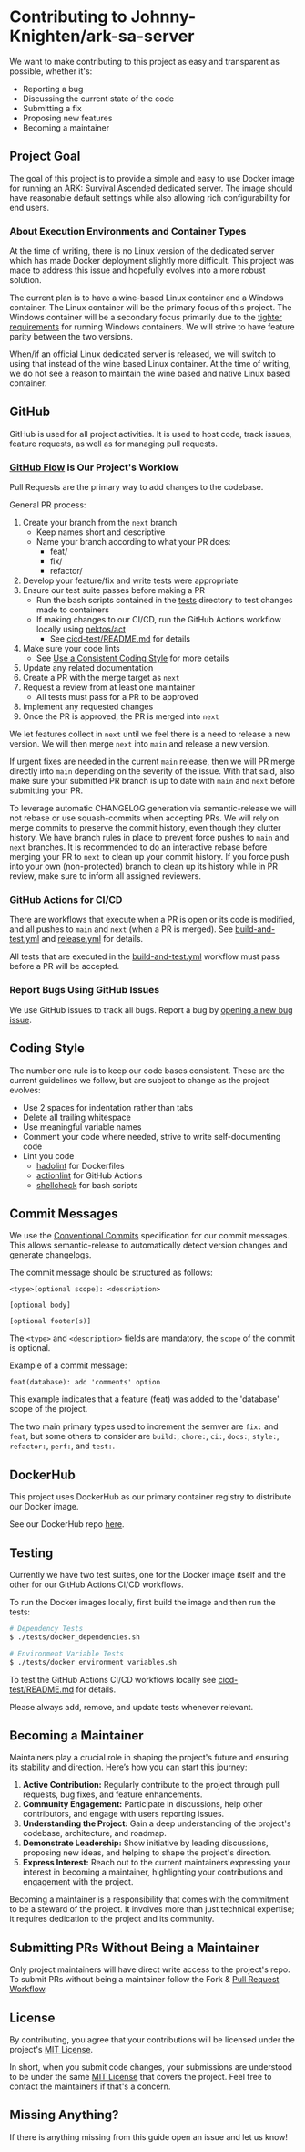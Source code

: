 # Contributing to Johnny-Knighten/ark-sa-server

We want to make contributing to this project as easy and transparent as possible, whether it's:

- Reporting a bug
- Discussing the current state of the code
- Submitting a fix
- Proposing new features
- Becoming a maintainer

## Project Goal

The goal of this project is to provide a simple and easy to use Docker image for running an ARK: Survival Ascended dedicated server. The image should have reasonable default settings while also allowing rich configurability for end users.

### About Execution Environments and Container Types

At the time of writing, there is no Linux version of the dedicated server which has made Docker deployment slightly more difficult. This project was made to address this issue and hopefully evolves into a more robust solution.

The current plan is to have a wine-based Linux container and a Windows container. The Linux container will be the primary focus of this project. The Windows container will be a secondary focus primarily due to the [tighter requirements](https://learn.microsoft.com/en-us/virtualization/windowscontainers/deploy-containers/system-requirements) for running Windows containers. We will strive to have feature parity between the two versions.

When/if an official Linux dedicated server is released, we will switch to using that instead of the wine based Linux container. At the time of writing, we do not see a reason to maintain the wine based and native Linux based container.

## GitHub

GitHub is used for all project activities. It is used to host code, track issues, feature requests, as well as for managing pull requests.

### [GitHub Flow](https://docs.github.com/en/get-started/quickstart/github-flow) is Our Project's Worklow

Pull Requests are the primary way to add changes to the codebase.

General PR process:

1. Create your branch from the `next` branch
    * Keep names short and descriptive
    * Name your branch according to what your PR does:
      * feat/<feature-name>
      * fix/<issue-name>
      * refactor/<what-is-refactored>
2. Develop your feature/fix and write tests were appropriate
3. Ensure our test suite passes before making a PR
    * Run the bash scripts contained in the [tests](./tests) directory to test changes made to containers
    * If making changes to our CI/CD, run the GitHub Actions workflow locally using [nektos/act](https://github.com/nektos/act)
      * See [cicd-test/README.md](./cicd-test/README.md) for details
4. Make sure your code lints
    * See [Use a Consistent Coding Style](#use-a-consistent-coding-style) for more details
5. Update any related documentation
6. Create a PR with the merge target as `next`
7. Request a review from at least one maintainer
    * All tests must pass for a PR to be approved
8. Implement any requested changes
9. Once the PR is approved, the PR is merged into `next`

We let features collect in `next` until we feel there is a need to release a new version. We will then merge `next` into `main` and release a new version.

If urgent fixes are needed in the current `main` release, then we will PR merge directly into `main` depending on the severity of the issue. With that said, also make sure your submitted PR branch is up to date with `main` and `next` before submitting your PR.

To leverage automatic CHANGELOG generation via semantic-release we will not rebase or use squash-commits when accepting PRs. We will rely on merge commits to preserve the commit history, even though they clutter history. We have branch rules in place to prevent force pushes to `main` and `next` branches. It is recommended to do an interactive rebase before merging your PR to `next` to clean up your commit history. If you force push into your own (non-protected) branch to clean up its history while in PR review, make sure to inform all assigned reviewers.

### GitHub Actions for CI/CD

There are workflows that execute when a PR is open or its code is modified, and all pushes to `main` and `next` (when a PR is merged). See [build-and-test.yml](./.github/workflows/build-and-test.yml) and [release.yml](./.github/workflows/release.yml) for details.

All tests that are executed in the [build-and-test.yml](./.github/workflows/build-and-test.yml) workflow must pass before a PR will be accepted.

### Report Bugs Using GitHub Issues

We use GitHub issues to track all bugs. Report a bug by [opening a new bug issue](https://github.com/Johnny-Knighten/ark-sa-server/issues/new?assignees=Johnny-Knighten&labels=bug&projects=&template=bug-report.md&title=%7BBUG%7D).

## Coding Style

The number one rule is to keep our code bases consistent. These are the current guidelines we follow, but are subject to change as the project evolves:

* Use 2 spaces for indentation rather than tabs
* Delete all trailing whitespace
* Use meaningful variable names
* Comment your code where needed, strive to write self-documenting code
* Lint you code
  * [hadolint](https://github.com/hadolint/hadolint) for Dockerfiles
  * [actionlint](https://github.com/rhysd/actionlint) for GitHub Actions
  * [shellcheck](https://github.com/koalaman/shellcheck) for bash scripts

## Commit Messages

We use the [Conventional Commits](https://www.conventionalcommits.org/) specification for our commit messages. This allows semantic-release to automatically detect version changes and generate changelogs.

The commit message should be structured as follows:
```
<type>[optional scope]: <description>

[optional body]

[optional footer(s)]
```
The `<type>` and `<description>` fields are mandatory, the `scope` of the commit is optional.

Example of a commit message:
```
feat(database): add 'comments' option
```

This example indicates that a feature (feat) was added to the 'database' scope of the project.

The two main primary types used to increment the semver are `fix:` and `feat`, but some others to consider are `build:`, `chore:`, `ci:`, `docs:`, `style:`, `refactor:`, `perf:`, and `test:`.


## DockerHub

This project uses DockerHub as our primary container registry to distribute our Docker
image. 

See our DockerHub repo [here](https://hub.docker.com/r/johnnyknighten/ark-sa-server).

## Testing

Currently we have two test suites, one for the Docker image itself and the other for our GitHub Actions CI/CD workflows.

To run the Docker images locally, first build the image and then run the tests:
```bash
# Dependency Tests
$ ./tests/docker_dependencies.sh

# Environment Variable Tests
$ ./tests/docker_environment_variables.sh
```

To test the GitHub Actions CI/CD workflows locally see [cicd-test/README.md](./cicd-test/README.md) for details.

Please always add, remove, and update tests whenever relevant.

## Becoming a Maintainer

Maintainers play a crucial role in shaping the project's future and ensuring its stability and direction. Here’s how you can start this journey:

1. **Active Contribution:** Regularly contribute to the project through pull requests, bug fixes, and feature enhancements.
2. **Community Engagement:** Participate in discussions, help other contributors, and engage with users reporting issues.
3. **Understanding the Project:** Gain a deep understanding of the project's codebase, architecture, and roadmap.
4. **Demonstrate Leadership:** Show initiative by leading discussions, proposing new ideas, and helping to shape the project's direction.
5. **Express Interest:** Reach out to the current maintainers expressing your interest in becoming a maintainer, highlighting your contributions and engagement with the project.

Becoming a maintainer is a responsibility that comes with the commitment to be a steward of the project. It involves more than just technical expertise; it requires dedication to the project and its community. 

## Submitting PRs Without Being a Maintainer

Only project maintainers will have direct write access to the project's repo. To submit PRs without being a maintainer follow the Fork & [Pull Request Workflow](https://docs.github.com/en/get-started/quickstart/contributing-to-projects).

## License

By contributing, you agree that your contributions will be licensed under the project's [MIT License](LICENSE).

In short, when you submit code changes, your submissions are understood to be under the same [MIT License](LICENSE) that covers the project. Feel free to contact the maintainers if that's a concern.

## Missing Anything?

If there is anything missing from this guide open an issue and let us know!

